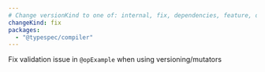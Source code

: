 ```yaml
---
# Change versionKind to one of: internal, fix, dependencies, feature, deprecation, breaking
changeKind: fix
packages:
  - "@typespec/compiler"
---
```


Fix validation issue in `@opExample` when using versioning/mutators
